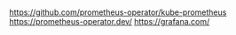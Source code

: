 #
https://github.com/prometheus-operator/kube-prometheus
https://prometheus-operator.dev/
https://grafana.com/